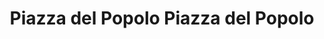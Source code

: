 ---
addr: ' Piazza del Popolo'
city: Latium
country: Italy
description: Piazza del Popolo 00187 Roma Lazio Italia
id: 4adcdac7f964a520935321e3
lat: 41.91068300860548
lng: 12.476342493364426
title: Piazza del Popolo Piazza del Popolo
venue: Piazza del Popolo
---